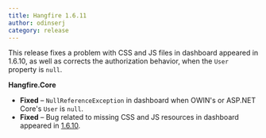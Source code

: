 ```yaml
---
title: Hangfire 1.6.11
author: odinserj
category: release
---
```


This release fixes a problem with CSS and JS files in dashboard appeared in 1.6.10, as well as corrects the authorization behavior, when the `User` property is `null`.

**Hangfire.Core**

* **Fixed** – `NullReferenceException` in dashboard when OWIN's or ASP.NET Core's `User` is `null`.
* **Fixed** – Bug related to missing CSS and JS resources in dashboard appeared in [1.6.10](https://github.com/HangfireIO/Hangfire/releases/tag/v1.6.10).
